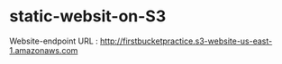 # static-websit-on-S3

Website-endpoint URL : http://firstbucketpractice.s3-website-us-east-1.amazonaws.com
